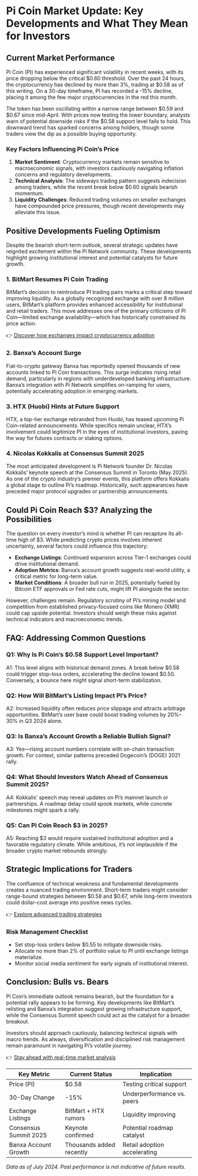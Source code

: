 # Pi Coin Market Update: Key Developments and What They Mean for Investors  

## Current Market Performance  

Pi Coin (PI) has experienced significant volatility in recent weeks, with its price dropping below the critical $0.60 threshold. Over the past 24 hours, the cryptocurrency has declined by more than 3%, trading at $0.58 as of this writing. On a 30-day timeframe, PI has recorded a -15% decline, placing it among the few major cryptocurrencies in the red this month.  

The token has been oscillating within a narrow range between $0.59 and $0.67 since mid-April. With prices now testing the lower boundary, analysts warn of potential downside risks if the $0.58 support level fails to hold. This downward trend has sparked concerns among holders, though some traders view the dip as a possible buying opportunity.  

### Key Factors Influencing Pi Coin’s Price  

1. **Market Sentiment**: Cryptocurrency markets remain sensitive to macroeconomic signals, with investors cautiously navigating inflation concerns and regulatory developments.  
2. **Technical Analysis**: The sideways trading pattern suggests indecision among traders, while the recent break below $0.60 signals bearish momentum.  
3. **Liquidity Challenges**: Reduced trading volumes on smaller exchanges have compounded price pressures, though recent developments may alleviate this issue.  

## Positive Developments Fueling Optimism  

Despite the bearish short-term outlook, several strategic updates have reignited excitement within the Pi Network community. These developments highlight growing institutional interest and potential catalysts for future growth.  

### 1. BitMart Resumes Pi Coin Trading  

BitMart’s decision to reintroduce PI trading pairs marks a critical step toward improving liquidity. As a globally recognized exchange with over 8 million users, BitMart’s platform provides enhanced accessibility for institutional and retail traders. This move addresses one of the primary criticisms of Pi Coin—limited exchange availability—which has historically constrained its price action.  

👉 [Discover how exchanges impact cryptocurrency adoption](https://bit.ly/okx-bonus)  

### 2. Banxa’s Account Surge  

Fiat-to-crypto gateway Banxa has reportedly opened thousands of new accounts linked to Pi Coin transactions. This surge indicates rising retail demand, particularly in regions with underdeveloped banking infrastructure. Banxa’s integration with Pi Network simplifies on-ramping for users, potentially accelerating adoption in emerging markets.  

### 3. HTX (Huobi) Hints at Future Support  

HTX, a top-tier exchange rebranded from Huobi, has teased upcoming Pi Coin-related announcements. While specifics remain unclear, HTX’s involvement could legitimize PI in the eyes of institutional investors, paving the way for futures contracts or staking options.  

### 4. Nicolas Kokkalis at Consensus Summit 2025  

The most anticipated development is Pi Network founder Dr. Nicolas Kokkalis’ keynote speech at the Consensus Summit in Toronto (May 2025). As one of the crypto industry’s premier events, this platform offers Kokkalis a global stage to outline Pi’s roadmap. Historically, such appearances have preceded major protocol upgrades or partnership announcements.  

## Could Pi Coin Reach $3? Analyzing the Possibilities  

The question on every investor’s mind is whether PI can recapture its all-time high of $3. While predicting crypto prices involves inherent uncertainty, several factors could influence this trajectory:  

- **Exchange Listings**: Continued expansion across Tier-1 exchanges could drive institutional demand.  
- **Adoption Metrics**: Banxa’s account growth suggests real-world utility, a critical metric for long-term value.  
- **Market Conditions**: A broader bull run in 2025, potentially fueled by Bitcoin ETF approvals or Fed rate cuts, might lift PI alongside the sector.  

However, challenges remain. Regulatory scrutiny of Pi’s mining model and competition from established privacy-focused coins like Monero (XMR) could cap upside potential. Investors should weigh these risks against technical indicators and macroeconomic trends.  

## FAQ: Addressing Common Questions  

### Q1: Why Is Pi Coin’s $0.58 Support Level Important?  
A1: This level aligns with historical demand zones. A break below $0.58 could trigger stop-loss orders, accelerating the decline toward $0.50. Conversely, a bounce here might signal short-term stabilization.  

### Q2: How Will BitMart’s Listing Impact PI’s Price?  
A2: Increased liquidity often reduces price slippage and attracts arbitrage opportunities. BitMart’s user base could boost trading volumes by 20%–30% in Q3 2024 alone.  

### Q3: Is Banxa’s Account Growth a Reliable Bullish Signal?  
A3: Yes—rising account numbers correlate with on-chain transaction growth. For context, similar patterns preceded Dogecoin’s (DOGE) 2021 rally.  

### Q4: What Should Investors Watch Ahead of Consensus Summit 2025?  
A4: Kokkalis’ speech may reveal updates on Pi’s mainnet launch or partnerships. A roadmap delay could spook markets, while concrete milestones might spark a rally.  

### Q5: Can Pi Coin Reach $3 in 2025?  
A5: Reaching $3 would require sustained institutional adoption and a favorable regulatory climate. While ambitious, it’s not implausible if the broader crypto market rebounds strongly.  

## Strategic Implications for Traders  

The confluence of technical weakness and fundamental developments creates a nuanced trading environment. Short-term traders might consider range-bound strategies between $0.58 and $0.67, while long-term investors could dollar-cost average into positive news cycles.  

👉 [Explore advanced trading strategies](https://bit.ly/okx-bonus)  

### Risk Management Checklist  
- Set stop-loss orders below $0.55 to mitigate downside risks.  
- Allocate no more than 2% of portfolio value to PI until exchange listings materialize.  
- Monitor social media sentiment for early signals of institutional interest.  

## Conclusion: Bulls vs. Bears  

Pi Coin’s immediate outlook remains bearish, but the foundation for a potential rally appears to be forming. Key developments like BitMart’s relisting and Banxa’s integration suggest growing infrastructure support, while the Consensus Summit speech could act as the catalyst for a broader breakout.  

Investors should approach cautiously, balancing technical signals with macro trends. As always, diversification and disciplined risk management remain paramount in navigating Pi’s volatile journey.  

👉 [Stay ahead with real-time market analysis](https://bit.ly/okx-bonus)  

| **Key Metric**          | **Current Status**       | **Implication**                |  
|-------------------------|--------------------------|--------------------------------|  
| Price (PI)              | $0.58                    | Testing critical support       |  
| 30-Day Change           | -15%                     | Underperformance vs. peers     |  
| Exchange Listings       | BitMart + HTX rumors     | Liquidity improving            |  
| Consensus Summit 2025   | Keynote confirmed        | Potential roadmap catalyst     |  
| Banxa Account Growth    | Thousands added recently | Retail adoption accelerating   |  

*Data as of July 2024. Past performance is not indicative of future results.*